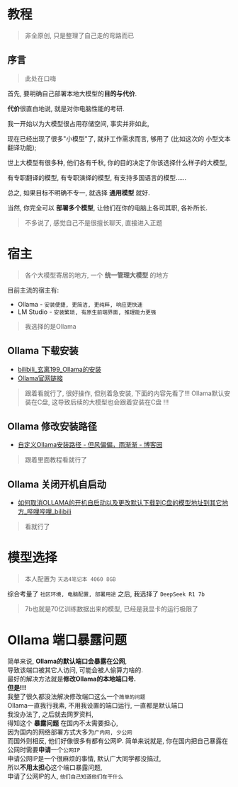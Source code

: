 # 教程
> 非全原创, 只是整理了自己走的弯路而已

## 序言

> 此处在口嗨

首先, 要明确自己部署本地大模型的**目的与代价**.

**代价**很直白地说, 就是对你电脑性能的考研.

我一开始以为大模型很占用存储空间, 事实并非如此, 

现在已经出现了很多"小模型"了, 就非工作需求而言, 够用了 (比如这次的 小型文本翻译功能);

世上大模型有很多种, 他们各有千秋, 你的目的决定了你该选择什么样子的大模型,

有专职翻译的模型, 有专职演绎的模型, 有支持多国语言的模型......

总之, 如果目标不明确不专一, 就选择 **通用模型** 就好.

当然, 你完全可以 **部署多个模型**, 让他们在你的电脑上各司其职, 各补所长.

> 不多说了, 感觉自己不是很擅长聊天, 直接进入正题

# 宿主
> 各个大模型寄居的地方, 一个 **统一管理大模型** 的地方

目前主流的宿主有:
- Ollama      - `安装便捷, 更简洁, 更纯粹, 响应更快速`
- LM Studio  - `安装繁琐, 有原生前端界面, 推理能力更强`
> 我选择的是Ollama

## Ollama 下载安装
- [bilibili_玄离199_Ollama的安装](https://www.bilibili.com/video/BV1bU411Z7eo/?spm_id_from=333.337.search-card.all.click&vd_source=e4b7dd5eaa29901faf6abac93b353a81)
- [Ollama官网链接](https://ollama.com/)
> 跟着看就行了, 很好操作, 但别着急安装, 下面的内容先看了!!!
> Ollama默认安装在C盘, 这导致后续的大模型也会跟着安装在C盘 !!!

## Ollama 修改安装路径
- [自定义Ollama安装路径 - 但风偏偏，雨渐渐 - 博客园](https://www.cnblogs.com/LaiYun/p/18696931)
> 跟着里面教程看就行了

## Ollama 关闭开机自启动
- [如何取消OLLAMA的开机自启动以及更改默认下载到C盘的模型地址到其它地方_哔哩哔哩_bilibili](https://www.bilibili.com/video/BV17hNgecEAp/?vd_source=e4b7dd5eaa29901faf6abac93b353a81)
> 看就行了

# 模型选择
> 本人配置为 `天选4笔记本 4060 8GB`

综合考量了 `社区环境, 电脑配置, 部署用途` 之后, 
我选择了 `DeepSeek R1 7b`
> 7b也就是70亿训练数据出来的模型, 已经是我显卡的运行极限了

# Ollama 端口暴露问题
简单来说, **Ollama的默认端口会暴露在公网**,   
导致该端口被其它人访问, 可能会被人偷算力啥的.  
最好的解决方法就是**修改Ollama的本地端口号.**  
**但是!!!**  
我整了很久都没法解决修改端口这么一个`简单的问题`  
Ollama一直我行我素, 不用我设置的端口运行, 一直都是默认端口  
我没办法了, 之后就去网罗资料,  
得知这个 **暴露问题** 在国内不太需要担心,  
因为国内的网络部署方式大多为`广内网, 少公网`  
而国外则相反, 他们好像很多有都有公网IP.
简单来说就是, 你在国内把自己暴露在公网时需要**申请**一个`公网IP`  
申请公网IP是一个很麻烦的事情, 默认广大同学都没搞过,   
所以**不用太担心**这个端口暴露问题,   
申请了公网IP的人, `他们自己知道他们在干什么`